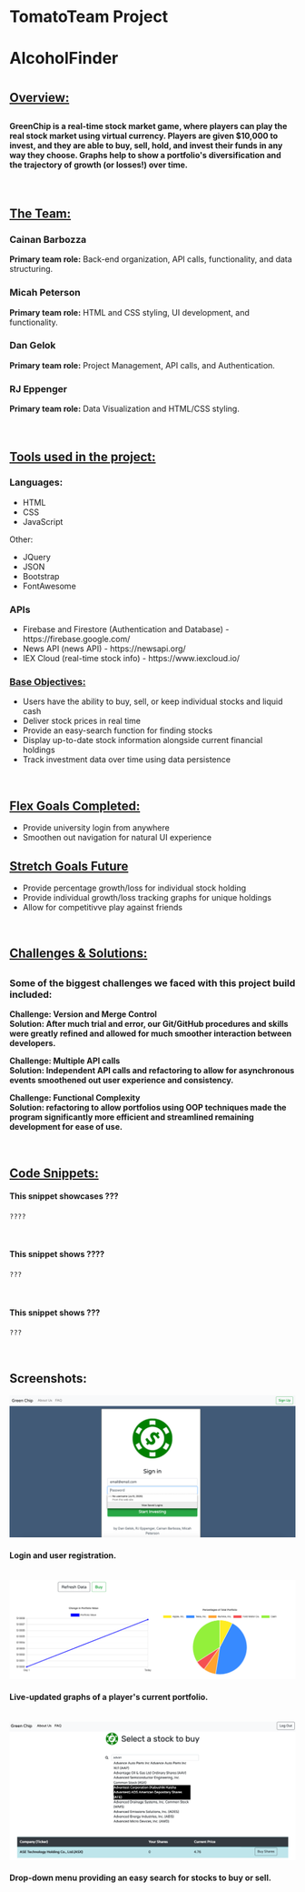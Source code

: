 # TomatoTeam Project

<h1>AlcoholFinder<h1>

<!-- <img src="images/ScreenShotHome.png"> -->

<h2><u>Overview:</u><h2>
<h4>GreenChip is a real-time stock market game, where players can play the real stock market using virtual currency. Players are given $10,000 to invest, and they are able to buy, sell, hold, and invest their funds in any way they choose. Graphs help to show a portfolio's diversification and the trajectory of growth (or losses!) over time.</h4>

</br>

<h2><u>The Team:</u></h2>

<h3>Cainan Barbozza</h3>
<b>Primary team role:</b> Back-end organization, API calls, functionality, and data structuring.
</br>

<h3>Micah Peterson</h3>
<b>Primary team role:</b> HTML and CSS styling, UI development, and functionality.
</br>

<h3>Dan Gelok</h3>
<b>Primary team role:</b> Project Management, API calls, and Authentication.

<h3>RJ Eppenger</h3>
<b>Primary team role:</b> Data Visualization and HTML/CSS styling.

</br>
</br>
</br>

<h2><u>Tools used in the project:</u></h3>
<h3>Languages:</h3>
<ul>
    <li>HTML</li>
    <li>CSS</li>
    <li>JavaScript</li>
</ul>

Other:

<ul>
    <li>JQuery</li>
    <li>JSON</li>
    <li>Bootstrap</li>
    <li>FontAwesome</li>
</ul>

<h3>APIs</h3>
<ul>
    <li>Firebase and Firestore (Authentication and Database) - https://firebase.google.com/</li>
    <li>News API (news API) - https://newsapi.org/</li>
    <li>IEX Cloud (real-time stock info) - https://www.iexcloud.io/</li>
</ul

</br>

<h3><u>Base Objectives:</u></h3>
<ul>
    <li>Users have the ability to buy, sell, or keep individual stocks and liquid cash</li>
    <li>Deliver stock prices in real time</li>
    <li>Provide an easy-search function for finding stocks</li>
    <li>Display up-to-date stock information alongside current financial holdings</li>
    <li>Track investment data over time using data persistence</li>
</ul>

</br>

<h2><u>Flex Goals Completed:</u></h2>
<ul>
    <li>Provide university login from anywhere </li>
    <li>Smoothen out navigation for natural UI experience </li>
   
</ul>

<h2><u>Stretch Goals Future</u></h2>
<ul>
    <li>Provide percentage growth/loss for individual stock holding</li>
    <li>Provide individual growth/loss tracking graphs for unique holdings</li>
    <li>Allow for competitivve play against friends</li>
</ul>

</br>

<h2><u>Challenges & Solutions:</u><h2>
<h3>Some of the biggest challenges we faced with this project build included:</h2>

<b>Challenge: Version and Merge Control</b>
<br>
<b>Solution: After much trial and error, our Git/GitHub procedures and skills were greatly refined and allowed for much smoother interaction between developers.</b>

<b>Challenge: Multiple API calls</b>
<br>
<b>Solution: Independent API calls and refactoring to allow for asynchronous events smoothened out user experience and consistency.</b>

<b>Challenge: Functional Complexity</b>
<br>
<b>Solution: refactoring to allow portfolios using OOP techniques made the program significantly more efficient and streamlined remaining development for ease of use.</b>

</br>

<h2><u>Code Snippets:</u></h2>

<h4>This snippet showcases ???</h4>

```
????

```

<br/>

<h4>This snippet shows ????</h4>

```
???

```

<br />
<h4>This snippet shows ???</h4>

```
???

```

</br>

<h2>Screenshots:</h2>
<img src="images/loginPage.png" >
<h4>Login and user registration.</h4>
<br />
<img src="images/graphs.png" >
<h4>Live-updated graphs of a player's current portfolio.</h4>
<br />
<img src="images/checkoutPage.png" >
<h4>Drop-down menu providing an easy search for stocks to buy or sell.</h4>
